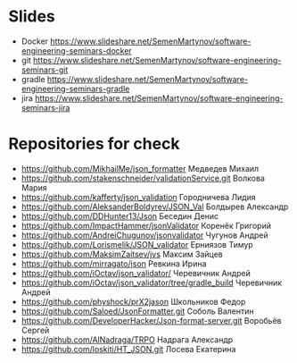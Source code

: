 # Slides

- Docker https://www.slideshare.net/SemenMartynov/software-engineering-seminars-docker
- git https://www.slideshare.net/SemenMartynov/software-engineering-seminars-git
- gradle https://www.slideshare.net/SemenMartynov/software-engineering-seminars-gradle
- jira https://www.slideshare.net/SemenMartynov/software-engineering-seminars-jira

# Repositories for check


- https://github.com/MikhailMe/json_formatter Медведев Михаил
- https://github.com/stakenschneider/validationService.git Волкова Мария
- https://github.com/kafferty/json_validation Городничева Лидия
- https://github.com/AleksanderBoldyrev/JSON_Val Болдырев Александр
- https://github.com/DDHunter13/Json Беседин Денис
- https://github.com/ImpactHammer/jsonValidator Коренёк Григорий
- https://github.com/AndreiChugunov/jsonvalidator Чугунов Андрей
- https://github.com/Lorismelik/JSON_validator Ерниязов Тимур
- https://github.com/MaksimZaitsev/jvs Максим Зайцев
- https://github.com/mirragato/json Ревкина Ирина
- https://github.com/iOctav/json_validator/ Черевичник Андрей
- https://github.com/iOctav/json_validator/tree/gradle_build Черевичник Андрей
- https://github.com/physhock/prX2jason Школьников Федор
- https://github.com/Saloed/JsonFormatter.git Соболь Валентин
- https://github.com/DeveloperHacker/Json-format-server.git Воробьёв Сергей
- https://github.com/AlNadraga/TRPO Надрага Александр
- https://github.com/loskiti/HT_JSON.git Лосева Екатерина
